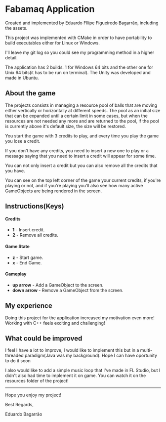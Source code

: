 # Fabamaq Application

Created and implemented by Eduardo FIlipe Figueiredo Bagarrão, including the assets.

This project was implemented with CMake in order to have portability to build executables either for Linux or Windows.

I'll leave my git log so you could see my programming method in a higher detail.

The application has 2 builds. 1 for Windows 64 bits and the other one for Unix 64 bits(it has to be run on terminal). The Unity was developed and made in Ubuntu.

## About the game

The projects consists in managing a resource pool of balls that are moving either vertically or horizontally at different speeds. The pool as an initial size that can be expanded until a certain limit in some cases, but when the resources are not needed any more and are returned to the pool, if the pool is currently above it's default size, the size will be restored.

You start the game with 3 credits to play, and every time you play the game you lose a credit.

If you don't have any credits, you need to insert a new one to play or a message saying that you need to insert a credit will appear for some time.

You can not only insert a credit but you can also remove all the credits that you have.

You can see on the top left corner of the game your current credits, if you're playing or not, and if you're playing you'll also see how many active GameObjects are being rendered in the screen. 

## Instructions(Keys)

#### Credits

- **1** - Insert credit.
- **2** - Remove all credits.

#### Game State

- **z** - Start game.
- **x** - End Game.

#### Gameplay

- **up arrow** - Add a GameObject to the screen.
- **down arrow** - Remove a GameObject from the screen.

## My experience

Doing this project for the application increased my motivation even more! Working with C++ feels exciting and challenging!

## What could be improved

I feel I have a lot to improve, I would like to implement this but in a multi-threaded paradigm(Java was my background). Hope I can have oportunity to do it soon

I also would like to add a simple music loop that I've made in FL Studio, but I didn't also had time to implement it on game. You can watch it on the resources folder of the project!

***

Hope you enjoy my project!

Best Regards,

Eduardo Bagarrão